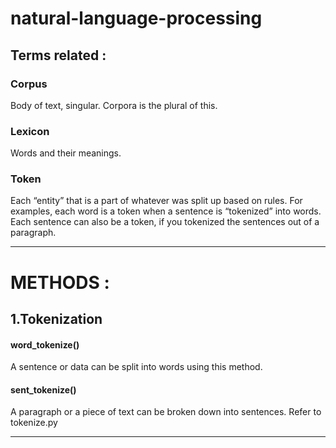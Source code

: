 # natural-language-processing


## Terms related :

### Corpus 
Body of text, singular. Corpora is the plural of this.
### Lexicon 
Words and their meanings.
### Token 
Each “entity” that is a part of whatever was split up based on rules. For examples, each word is a token when a sentence is “tokenized” into words. Each sentence can also be a token, if you tokenized the sentences out of a paragraph.

------
# METHODS :

## 1.Tokenization

#### word_tokenize()
A sentence or data can be split into words using this method.

#### sent_tokenize()
A paragraph or a piece of text can be broken down into sentences.
Refer to tokenize.py

---
